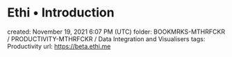# Ethi • Introduction

created: November 19, 2021 6:07 PM (UTC)
folder: BOOKMRKS-MTHRFCKR / PRODUCTIVITY-MTHRFCKR / Data Integration and Visualisers
tags: Productivity
url: https://beta.ethi.me
